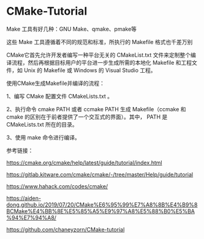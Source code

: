 # CMake-Tutorial

Make 工具有好几种：GNU Make、qmake、pmake等

这些 Make 工具遵循着不同的规范和标准，所执行的 Makefile 格式也千差万别

CMake它首先允许开发者编写一种平台无关的 CMakeList.txt 文件来定制整个编译流程，然后再根据目标用户的平台进一步生成所需的本地化 Makefile 和工程文件，如 Unix 的 Makefile 或 Windows 的 Visual Studio 工程。

使用CMake生成Makefile并编译的流程：

1、编写 CMake 配置文件 CMakeLists.txt 。

2、执行命令 cmake PATH 或者 ccmake PATH 生成 Makefile（ccmake 和 cmake 的区别在于前者提供了一个交互式的界面）。其中， PATH 是 CMakeLists.txt 所在的目录。

3、使用 make 命令进行编译。


参考链接：

https://cmake.org/cmake/help/latest/guide/tutorial/index.html

https://gitlab.kitware.com/cmake/cmake/-/tree/master/Help/guide/tutorial

https://www.hahack.com/codes/cmake/

https://aiden-dong.github.io/2019/07/20/CMake%E6%95%99%E7%A8%8B%E4%B9%8BCMake%E4%BB%8E%E5%85%A5%E9%97%A8%E5%88%B0%E5%BA%94%E7%94%A8/

https://github.com/chaneyzorn/CMake-tutorial

